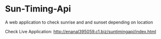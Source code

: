 # Sun-Timing-Api
A web application to check sunrise and and sunset depending on location

Check Live Application: http://enanal395059.c1.biz/suntimingapi/index.html

